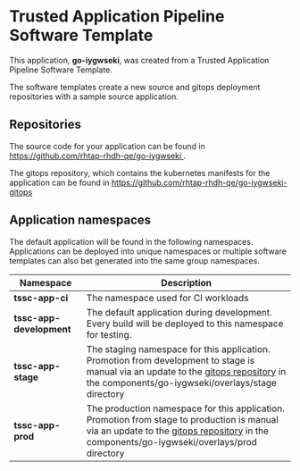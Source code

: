 # Trusted Application Pipeline Software Template

This application, **go-iygwseki**, was created from a Trusted Application Pipeline Software Template.

The software templates create a new source and gitops deployment repositories with a sample source application. 

## Repositories

The source code for your application can be found in [https://github.com/rhtap-rhdh-qe/go-iygwseki ](https://github.com/rhtap-rhdh-qe/go-iygwseki ).
 
The gitops repository, which contains the kubernetes manifests for the application can be found in 
[https://github.com/rhtap-rhdh-qe/go-iygwseki-gitops ](https://github.com/rhtap-rhdh-qe/go-iygwseki-gitops ) 

## Application namespaces 

The default application will be found in the following namespaces. Applications can be deployed into unique namespaces or multiple software templates can also bet generated into the same group namespaces.  

|  Namespace   |  Description   |  
| -------- | -------- |
| **tssc-app-ci** | The namespace used for CI workloads |
| **tssc-app-development** | The default application during development. Every build will be deployed to this namespace for testing. |
| **tssc-app-stage** | The staging namespace for this application. Promotion from development to stage is manual via an update to the [gitops repository](https://github.com/rhtap-rhdh-qe/go-iygwseki-gitops ) in the components/go-iygwseki/overlays/stage directory |
| **tssc-app-prod** | The production namespace for this application. Promotion from stage to production is manual via an update to the [gitops repository](https://github.com/rhtap-rhdh-qe/go-iygwseki-gitops ) in the components/go-iygwseki/overlays/prod directory |